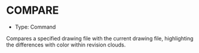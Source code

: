 # COMPARE

- Type: Command

Compares a specified drawing file with the current drawing file, highlighting the differences with color within revision clouds.
